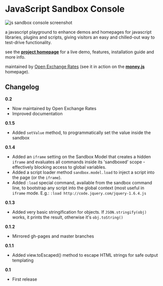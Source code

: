 # JavaScript Sandbox Console

![js sandbox console screenshot](http://openexchangerates.github.io/js-sandbox-console/demo-resources/img/js-sandbox-console.png)

a javascript playground to enhance demos and homepages for javascript libraries, plugins and scripts, giving visitors an easy and chilled-out way to test-drive functionality.

see the **[project homepage](http://openexchangerates.github.io/javascript-sandbox-console/)** for a live demo, features, installation guide and more info.

maintained by [Open Exchange Rates](https://openexchangerates.org) (see it in action on the **[money.js](http://openexchangerates.github.com/money.js)** homepage).


## Changelog

**0.2**
* Now maintained by Open Exchange Rates
* Improved documentation

**0.1.5**
* Added `setValue` method, to programmatically set the value inside the sandbox

**0.1.4**
* Added an `iframe` setting on the Sandbox Model that creates a hidden `iframe` and evaluates all commands inside its 'sandboxed' scope -  effectively blocking access to global variables.
* Added a script loader method `sandbox.model.load` to inject a script into the page (or the `iframe`).
* Added `:load` special command, available from the sandbox command line, to bootstrap any script into the global context (most useful in `iframe` mode. E.g.: `:load http://code.jquery.com/jquery-1.6.4.js`

**0.1.3**
* Added very basic stringification for objects. If `JSON.stringify(obj)` works, it prints the result, otherwise it's `obj.toString()`

**0.1.2**
* Mirrored gh-pages and master branches

**0.1.1**
* Added view.toEscaped() method to escape HTML strings for safe output templating

**0.1**
* First release
